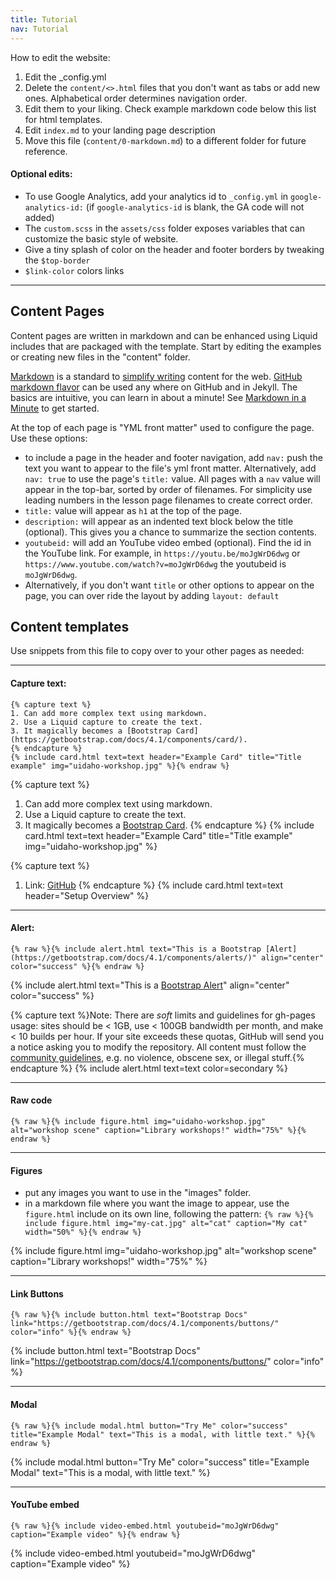 ```yaml
---
title: Tutorial
nav: Tutorial
---
```


How to edit the website:
1. Edit the _config.yml
2. Delete the `content/<>.html` files that you don't want as tabs or add new ones. Alphabetical order determines navigation order.
3. Edit them to your liking. Check example markdown code below this list for html templates. 
4. Edit `index.md` to your landing page description
5. Move this file (`content/0-markdown.md`) to a different folder for future reference.

#### Optional edits:

- To use Google Analytics, add your analytics id to `_config.yml` in `google-analytics-id:` (if `google-analytics-id` is blank, the GA code will not added)
- The `custom.scss` in the `assets/css` folder exposes variables that can customize the basic style of website.
- Give a tiny splash of color on the header and footer borders by tweaking the `$top-border` 
- `$link-color` colors links

---------

## Content Pages

Content pages are written in markdown and can be enhanced using Liquid includes that are packaged with the template.
Start by editing the examples or creating new files in the "content" folder.

[Markdown](https://daringfireball.net/projects/markdown/) is a standard to [simplify writing](https://evanwill.github.io/_drafts/notes/writing-markdown.html) content for the web. 
[GitHub markdown flavor](https://help.github.com/articles/basic-writing-and-formatting-syntax/) can be used any where on GitHub and in Jekyll.
The basics are intuitive, you can learn in about a minute!
See [Markdown in a Minute](https://evanwill.github.io/_drafts/notes/markdown-minute.html) to get started.

At the top of each page is "YML front matter" used to configure the page.
Use these options:

- to include a page in the header and footer navigation, add `nav:` push the text you want to appear to the file's yml front matter. Alternatively, add `nav: true` to use the page's `title:` value. All pages with a `nav` value will appear in the top-bar, sorted by order of filenames. For simplicity use leading numbers in the lesson page filenames to create correct order.
- `title:` value will appear as `h1` at the top of the page.
- `description:` will appear as an indented text block below the title (optional). This gives you a chance to summarize the section contents. 
- `youtubeid:` will add an YouTube video embed (optional). Find the id in the YouTube link. For example, in `https://youtu.be/moJgWrD6dwg` or `https://www.youtube.com/watch?v=moJgWrD6dwg` the youtubeid is `moJgWrD6dwg`.
- Alternatively, if you don't want `title` or other options to appear on the page, you can over ride the layout by adding `layout: default` 


## Content templates

Use snippets from this file to copy over to your other pages as needed:


----------

#### Capture text:

```{% raw %}
{% capture text %}
1. Can add more complex text using markdown.
2. Use a Liquid capture to create the text.
3. It magically becomes a [Bootstrap Card](https://getbootstrap.com/docs/4.1/components/card/).
{% endcapture %}
{% include card.html text=text header="Example Card" title="Title example" img="uidaho-workshop.jpg" %}{% endraw %}
```

{% capture text %}
1. Can add more complex text using markdown.
2. Use a Liquid capture to create the text.
3. It magically becomes a [Bootstrap Card](https://getbootstrap.com/docs/4.1/components/card/).
{% endcapture %}
{% include card.html text=text header="Example Card" title="Title example" img="uidaho-workshop.jpg" %}

{% capture text %}
1. Link: [GitHub](https://github.com)
{% endcapture %}
{% include card.html text=text header="Setup Overview" %}


----------

#### Alert:


`{% raw %}{% include alert.html text="This is a Bootstrap [Alert](https://getbootstrap.com/docs/4.1/components/alerts/)" align="center" color="success" %}{% endraw %}`

{% include alert.html text="This is a [Bootstrap Alert](https://getbootstrap.com/docs/4.1/components/alerts/)" align="center" color="success" %}


{% capture text %}Note:
There are *soft* limits and guidelines for gh-pages usage: sites should be < 1GB, use < 100GB bandwidth per month, and make < 10 builds per hour.
If your site exceeds these quotas, GitHub will send you a notice asking you to modify the repository.
All content must follow the [community guidelines](https://help.github.com/articles/github-community-guidelines/), e.g. no violence, obscene sex, or illegal stuff.{% endcapture %}
{% include alert.html text=text color=secondary %}


----------
#### Raw code

`{% raw %}{% include figure.html img="uidaho-workshop.jpg" alt="workshop scene" caption="Library workshops!" width="75%" %}{% endraw %}`

----------

#### Figures 

- put any images you want to use in the "images" folder.
- in a markdown file where you want the image to appear, use the `figure.html` include on its own line, following the pattern: `{% raw %}{% include figure.html img="my-cat.jpg" alt="cat" caption="My cat" width="50%" %}{% endraw %}`

{% include figure.html img="uidaho-workshop.jpg" alt="workshop scene" caption="Library workshops!" width="75%" %}

-----------

#### Link Buttons 

`{% raw %}{% include button.html text="Bootstrap Docs" link="https://getbootstrap.com/docs/4.1/components/buttons/" color="info" %}{% endraw %}`

{% include button.html text="Bootstrap Docs" link="https://getbootstrap.com/docs/4.1/components/buttons/" color="info" %}

---------

#### Modal

`{% raw %}{% include modal.html button="Try Me" color="success" title="Example Modal" text="This is a modal, with little text." %}{% endraw %}`

{% include modal.html button="Try Me" color="success" title="Example Modal" text="This is a modal, with little text." %}

-------------

#### YouTube embed

`{% raw %}{% include video-embed.html youtubeid="moJgWrD6dwg" caption="Example video" %}{% endraw %}`

{% include video-embed.html youtubeid="moJgWrD6dwg" caption="Example video" %}

